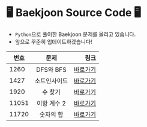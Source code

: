 # 🖥️ Baekjoon Source Code 🖥️

- `Python`으로 풀이한 Baekjoon 문제를 올리고 있습니다.
- 앞으로 꾸준히 업데이트하겠습니다!


| 번호 | 문제 | 링크 |
|---|:---:|---:|
| 1260 | DFS와 BFS | [바로가기](https://www.acmicpc.net/problem/1260) |
| 1427 | 소트인사이드 | [바로가기](https://www.acmicpc.net/problem/1427) |
| 1920 | 수 찾기 | [바로가기](https://www.acmicpc.net/problem/1920) |
| 11051 | 이항 계수 2 | [바로가기](https://www.acmicpc.net/problem/11051) |
| 11720 | 숫자의 합 | [바로가기](https://www.acmicpc.net/problem/11720) |
